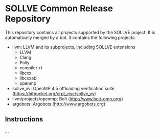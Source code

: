 # SOLLVE Common Release Repository

This repository contains all projects supported by the SOLLVE project. It is automatically merged by a bot. It contains the following projects:

 * llvm: LLVM and its subprojects, including SOLLVE extensions
   * LLVM
   * Clang
   * Polly
   * compiler-rt
   * libcxx
   * libcxxabi
   * openmp
  * sollve_vv: OpenMP 4.5 offloading verification suite (https://bitbucket.org/crpl_cisc/sollve_vv)
  * llvm/projects/openmp: Bolt (http://www.bolt-omp.org/)
  * argobots: Argobots (http://www.argobots.org)
  
  ## Instructions
  
  ...
  
